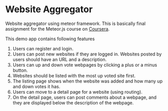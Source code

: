 Website Aggregator
==================

Website aggregator using meteor framework. This is basically final assignment for the Meteor.js course on [Coursera](https://www.coursera.org).

This demo app contains following features

1.	Users can register and login.
2.	Users can post new websites if they are logged in. Websites posted by users should have an URL and a description.
3.	Users can up and down vote webpages by clicking a plus or a minus button.
4.	Websites should be listed with the most up voted site first.
5.	The listing page shows when the website was added and how many up and down votes it has.
6.	Users can move to a detail page for a website (using routing).
7.	On the detail page, users can post comments about a webpage, and they are displayed below the description of the webpage.
